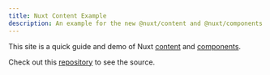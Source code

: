 ```yaml
---
title: Nuxt Content Example
description: An example for the new @nuxt/content and @nuxt/components modules
---
```


This site is a quick guide and demo of Nuxt [content](https://github.com/nuxt/content) and [components](https://github.com/nuxt/components).

Check out this [repository](https://github.com/ninest) to see the source.
